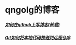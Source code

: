 # qngolg的博客
##### [如何在github上写博客(转载)](https://www.jianshu.com/p/eb9af1279499)
##### [Git如何将本地代码推送到远程仓库](https://blog.csdn.net/qngolg/article/details/82320411)